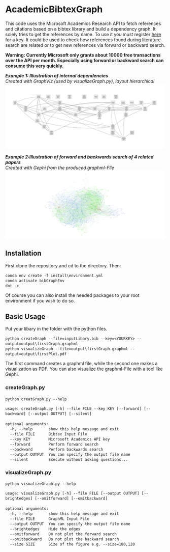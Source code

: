 # AcademicBibtexGraph

This code uses the Microsoft Academics Research API to fetch references and citations based on a bibtex library and build a dependency graph. It solely tries to get the references by name. To use it you must register [here](https://msr-apis.portal.azure-api.net/products) for a key. It could be used to check how references found during literature search are related or to get new references via forward or backward search.

**Warning: Currently Microsoft only grants about 10000 free transactions over the API per month. Especially using forward or backward search can consume this very quickly.**

***Example 1: Illustration of internal dependencies***  
*Created with GraphViz (used by visualizeGraph.py), layout hierarchical*
![Illustration1](https://github.com/alexanderadgk/AcademicBibtexGraph/blob/main/examples/illustration_big_40.svg)  


***Example 2:Illustration of forward and backwards search of 4 related papers***  
*Created with Gephi from the produced graphml-Flle*
![Illustration2](https://github.com/alexanderadgk/AcademicBibtexGraph/blob/main/examples/illustration_small_4.svg)  


## Installation

First clone the repository and cd to the directory. Then:
```
conda env create -f install\environment.yml
conda activate bibGraphEnv
dot -c
```
Of course you can also install the needed packages to your root environment if you wish to do so.

## Basic Usage
Put your libary in the folder with the python files.
```
python createGraph --file=inputLibary.bib --key=<YOURKEY> --output=output\firstGraph.graphml
python visualizeGraph --file=output\firstGraph.graphml --output=output\firstPlot.pdf
```
The first command creates a graphml file, while the second one makes a visualization as PDF. You can also visualize the graphml-File with a tool like Gephi.

### createGraph.py

`python creatGraph.py --help`
```
usage: createGraph.py [-h] --file FILE --key KEY [--forward] [--backward] [--output OUTPUT] [--silent]

optional arguments:
  -h, --help       show this help message and exit
  --file FILE      Bibtex Input File
  --key KEY        Microsoft Academics API key
  --forward        Perform forward search
  --backward       Perform backwards search
  --output OUTPUT  You can specify the output file name
  --silent         Execute without asking questions...

```

### visualizeGraph.py
`python visualizeGraph.py --help`
```
usage: visualizeGraph.py [-h] --file FILE [--output OUTPUT] [--brightedges] [--omitforward] [--omitbackward]

optional arguments:
  -h, --help       show this help message and exit
  --file FILE      GraphML Input File
  --output OUTPUT  You can specify the output file name
  --brightedges    Hide the edges
  --omitforward    Do not plot the forward search
  --omitbackward   Do not plot the backward search
  --size SIZE      Size of the figure e.g. --size=180,120
````
